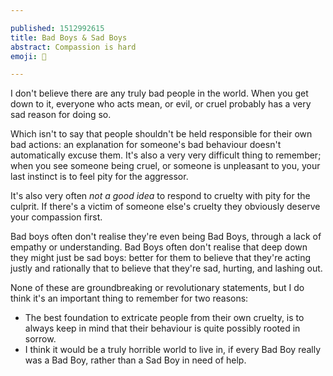 ```yaml
---

published: 1512992615
title: Bad Boys & Sad Boys
abstract: Compassion is hard
emoji: 🤷

---
```


I don't believe there are any truly bad people in the world. When you get down to it, everyone who acts mean, or evil, or cruel probably has a very sad reason for doing so.

Which isn't to say that people shouldn't be held responsible for their own bad actions: an explanation for someone's bad behaviour doesn't automatically excuse them. It's also a very very difficult thing to remember; when you see someone being cruel, or someone is unpleasant to you, your last instinct is to feel pity for the aggressor.

It's also very often _not a good idea_ to respond to cruelty with pity for the culprit. If there's a victim of someone else's cruelty they obviously deserve your compassion first.

Bad boys often don't realise they're even being Bad Boys, through a lack of empathy or understanding. Bad Boys often don't realise that deep down they might just be sad boys: better for them to believe that they're acting justly and rationally that to believe that they're sad, hurting, and lashing out.

None of these are groundbreaking or revolutionary statements, but I do think it's an important thing to remember for two reasons:

+ The best foundation to extricate people from their own cruelty, is to always keep in mind that their behaviour is quite possibly rooted in sorrow.
+ I think it would be a truly horrible world to live in, if every Bad Boy really was a Bad Boy, rather than a Sad Boy in need of help.

